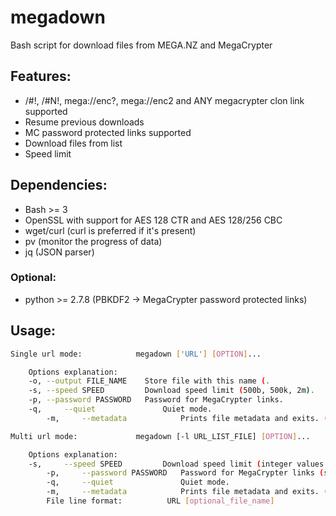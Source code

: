 # megadown

Bash script for download files from MEGA.NZ and MegaCrypter

## Features:

 * /#!, /#N!, mega://enc?, mega://enc2 and ANY megacrypter clon link supported
 * Resume previous downloads
 * MC password protected links supported
 * Download files from list
 * Speed limit

## Dependencies:

 * Bash >= 3
 * OpenSSL with support for AES 128 CTR and AES 128/256 CBC
 * wget/curl (curl is preferred if it's present)
 * pv (monitor the progress of data)
 * jq (JSON parser)

### Optional:
 * python >= 2.7.8 (PBKDF2 -> MegaCrypter password protected links)

## Usage:

```bash
Single url mode:            megadown ['URL'] [OPTION]...

	Options explanation:
	-o,	--output FILE_NAME    Store file with this name (.
	-s,	--speed SPEED         Download speed limit (500b, 500k, 2m).
	-p,	--password PASSWORD   Password for MegaCrypter links.
	-q,     --quiet               Quiet mode.
        -m,     --metadata            Prints file metadata and exits. (File name is base64 encoded).

Multi url mode:             megadown [-l URL_LIST_FILE] [OPTION]...

	Options explanation:
	-s,     --speed SPEED         Download speed limit (integer values: 500B, 500K, 2M).
        -p,     --password PASSWORD   Password for MegaCrypter links (same for every link in a list).
        -q,     --quiet               Quiet mode.
        -m,     --metadata            Prints file metadata and exits. (File name is base64 encoded).
        File line format:          URL [optional_file_name]

```
